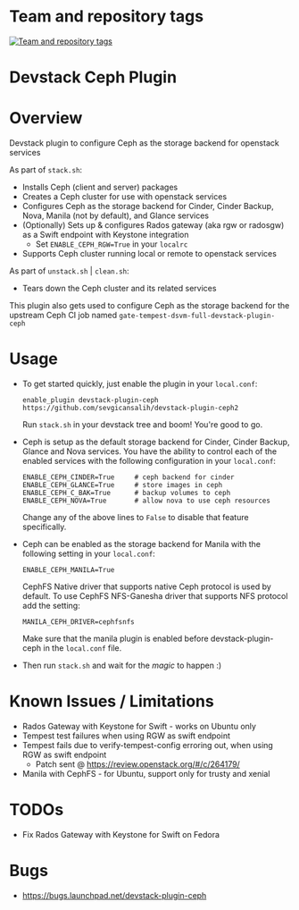 Team and repository tags
========================

[![Team and repository tags](https://governance.openstack.org/tc/badges/devstack-plugin-ceph.svg)](https://governance.openstack.org/tc/reference/tags/index.html)

Devstack Ceph Plugin
====================

# Overview

Devstack plugin to configure Ceph as the storage backend for openstack services

As part of ```stack.sh```:

* Installs Ceph (client and server) packages
* Creates a Ceph cluster for use with openstack services
* Configures Ceph as the storage backend for Cinder, Cinder Backup, Nova,
  Manila (not by default), and Glance services
* (Optionally) Sets up & configures Rados gateway (aka rgw or radosgw) as a Swift endpoint with Keystone integration
  * Set ```ENABLE_CEPH_RGW=True``` in your ```localrc```
* Supports Ceph cluster running local or remote to openstack services

As part of ```unstack.sh``` | ```clean.sh```:

* Tears down the Ceph cluster and its related services

This plugin also gets used to configure Ceph as the storage backend for the upstream Ceph CI job named ```gate-tempest-dsvm-full-devstack-plugin-ceph```


# Usage

* To get started quickly, just enable the plugin in your ```local.conf```:

    ```enable_plugin devstack-plugin-ceph https://github.com/sevgicansalih/devstack-plugin-ceph2```

  Run ```stack.sh``` in your devstack tree and boom!  You're good to go.

* Ceph is setup as the default storage backend for Cinder, Cinder Backup,
  Glance and Nova services.  You have the ability to control each of the
  enabled services with the following configuration in your ```local.conf```:

    ```
    ENABLE_CEPH_CINDER=True     # ceph backend for cinder
    ENABLE_CEPH_GLANCE=True     # store images in ceph
    ENABLE_CEPH_C_BAK=True      # backup volumes to ceph
    ENABLE_CEPH_NOVA=True       # allow nova to use ceph resources
    ```

  Change any of the above lines to ```False``` to disable that feature
  specifically.

* Ceph can be enabled as the storage backend for Manila with the following
  setting in your ```local.conf```:

    ```
    ENABLE_CEPH_MANILA=True
    ```

  CephFS Native driver that supports native Ceph protocol is used by default.
  To use CephFS NFS-Ganesha driver that supports NFS protocol add the setting:

    ```
    MANILA_CEPH_DRIVER=cephfsnfs
    ```

  Make sure that the manila plugin is enabled before devstack-plugin-ceph in
  the ```local.conf``` file.

* Then run ```stack.sh``` and wait for the _magic_ to happen :)


# Known Issues / Limitations

* Rados Gateway with Keystone for Swift - works on Ubuntu only
* Tempest test failures when using RGW as swift endpoint
* Tempest fails due to verify-tempest-config erroring out, when using RGW as swift endpoint
  * Patch sent @ https://review.openstack.org/#/c/264179/
* Manila with CephFS - for Ubuntu, support only for trusty and xenial

# TODOs

* Fix Rados Gateway with Keystone for Swift on Fedora

# Bugs

* https://bugs.launchpad.net/devstack-plugin-ceph
